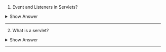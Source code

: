 1. Event and Listeners in Servlets?

<details> <summary>Show Answer</summary>
 
<blockquote>

Event and Listeners in Servlets?

In Java Servlets, an event is an action that occurs in a web application, such as a user submitting a form or clicking on a link. An event listener is an object that is notified when the event occurs. In other words, an event listener "listens" for events and performs some action in response to the event.

Servlets support the concept of events and listeners through the use of interfaces provided by the Servlet API. There are two main interfaces involved in handling events in Servlets:

**1. ServletContextListener:** This interface is used to receive notifications when the Servlet context is initialized or destroyed. A Servlet context is an object that represents a web application and is used to share information between Servlets.

**2. ServletRequestListener:** This interface is used to receive notifications when a Servlet request is created or destroyed. A Servlet request is an object that represents an HTTP request made to a web application.

- To use these interfaces, you need to implement them in your Servlet code and register the listeners with the Servlet container using either the web.xml file or annotations.
- Once the listeners are registered, they will receive notifications when the corresponding events occur, and can perform whatever actions are necessary in response. For example, a ServletContextListener could be used to initialize a database connection pool when the web application starts up, while a ServletRequestListener could be used to log information about each request made to the application.
  
</blockquote>

</details>

 ---

2. What is a servlet?

<details> <summary>Show Answer</summary>
 
<blockquote>

A Servlet is a Java class that runs on a web server and processes requests and responses between a client and a server. It is a server-side component that receives requests from web clients, processes them, and returns responses. Servlets are used to build dynamic web applications, such as e-commerce sites, social networking sites, and online banking systems. They follow the Java Servlet API, which provides a set of classes and interfaces that define the contract between the servlet container and the servlet. Servlets can handle HTTP requests and responses, session management, cookies, and more, making them a powerful tool for building web applications.

</blockquote>

</details>

 ---


